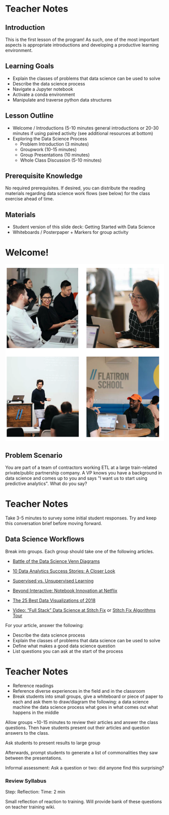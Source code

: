 
# Teacher Notes

## Introduction

This is the first lesson of the program! As such, one of the most important aspects is appropriate introductions and developing a productive learning environment.

## Learning Goals


* Explain the classes of problems that data science can be used to solve
* Describe the data science process
* Navigate a Jupyter notebook
* Activate a conda environment
* Manipulate and traverse python data structures

## Lesson Outline
* Welcome / Introductions (5-10 minutes general introductions or 20-30 minutes if using paired activity (see additional resources at bottom)
* Exploring the Data Science Process
    * Problem Introduction (3 minutes)
    * Groupwork (10-15 minutes)
    * Group Presentations (10 minutes)
    * Whole Class Discussion (5-10 minutes)

## Prerequisite Knowledge

No required prerequisites. If desired, you can distribute the reading materials regarding data science work flows (see below) for the class exercise ahead of time.


## Materials

* Student version of this slide deck: Getting Started with Data Science
* Whiteboards / Posterpaper + Markers for group activity

# Welcome!

<img src="images/flatiron_students.png">

## Problem Scenario

You are part of a team of contractors working ETL at a large train-related private/public partnership company. A VP knows you have a background in data science and comes up to you and says "I want us to start using predictive analytics". What do you say?

# Teacher Notes

Take 3-5 minutes to survey some initial student responses. Try and keep this conversation brief before moving forward.

## Data Science Workflows

Break into groups. Each group should take one of the following articles. 
    
- [Battle of the Data Science Venn Diagrams](https://www.kdnuggets.com/2016/10/battle-data-science-venn-diagrams.html)
- [10 Data Analytics Success Stories: A Closer Look](https://www.cio.com/article/3221621/analytics/6-data-analytics-success-stories-an-inside-look.html)
- [Supervised vs. Unsupervised Learning](https://towardsdatascience.com/supervised-vs-unsupervised-learning-14f68e32ea8d)
- [Beyond Interactive: Notebook Innovation at Netflix](https://medium.com/netflix-techblog/notebook-innovation-591ee3221233)
- [The 25 Best Data Visualizations of 2018](https://visme.co/blog/best-data-visualizations/)

- [Video: “Full Stack” Data Science at Stitch Fix](https://www.youtube.com/watch?v=ErrHRMiNNXE) or [Stitch Fix Algorithms Tour](https://algorithms-tour.stitchfix.com/)  
  
For your article, answer the following:
- Describe the data science process
- Explain the classes of problems that data science can be used to solve
- Define what makes a good data science question
- List questions you can ask at the start of the process

# Teacher Notes


* Reference readings
* Reference diverse experiences in the field and in the classroom
* Break students into small groups, give a whiteboard or piece of paper to each and ask them to draw/diagram the following:
        a data science machine
        the data science process
        what goes in
        what comes out
        what happens in the middle
    
Allow groups ~10-15 minutes to review their articles and answer the class questions. Then have students present out their articles and question answers to the class.

Ask students to present results to large group

Afterwards, prompt students to generate a list of commonalities they saw between the presentations.


Informal assessment:
Ask a question or two: did anyone find this surprising?


### Review Syllabus

Step: Reflection:
Time: 2 min

Small reflection of reaction to training. Will provide bank of these questions on teacher training wiki.
